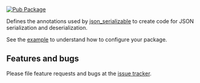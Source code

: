 [![Pub Package](https://img.shields.io/pub/v/json_annotation.svg)](https://pub.dev/packages/json_annotation)

Defines the annotations used by [json_serializable] to create code for JSON
serialization and deserialization.

See the [example] to understand how to configure your package.

## Features and bugs

Please file feature requests and bugs at the [issue tracker][tracker].

[example]: https://github.com/dart-lang/json_serializable/blob/master/example
[tracker]: https://github.com/dart-lang/json_serializable/issues
[json_serializable]: https://pub.dev/packages/json_serializable
